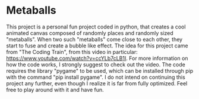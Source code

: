 # Metaballs
This project is a personal fun project coded in python, that creates a cool animated canvas composed of randomly places and randomly sized "metaballs".
When two such "metaballs" come close to each other, they start to fuse and create a bubble like effect.
The idea for this project came from "The Coding Train", from this video in particular: https://www.youtube.com/watch?v=ccYLb7cLB1I. For more information on how the code works, I strongly suggest to check out the video.
The code requires the library "pygame" to be used, which can be installed through pip with the command "pip install pygame".
I do not intend on continuing this project any further, even though I realize it is far from fully optimized. Feel free to play around with it and have fun.
